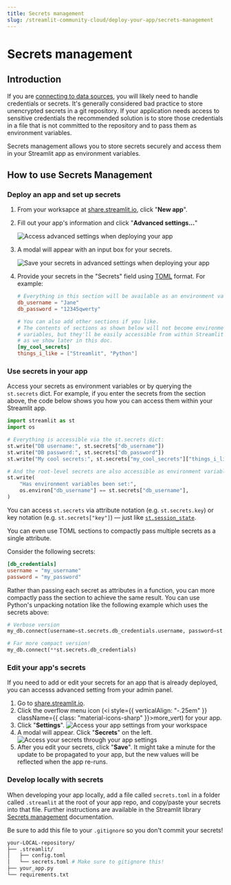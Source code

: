 ```yaml
---
title: Secrets management
slug: /streamlit-community-cloud/deploy-your-app/secrets-management
---
```


# Secrets management

## Introduction

If you are [connecting to data sources](/knowledge-base/tutorials/databases), you will likely need to handle credentials or secrets. It's generally considered bad practice to store unencrypted secrets in a git repository. If your application needs access to sensitive credentials the recommended solution is to store those credentials in a file that is not committed to the repository and to pass them as environment variables.

Secrets management allows you to store secrets securely and access them in your Streamlit app as environment variables.

## How to use Secrets Management

### Deploy an app and set up secrets

1. From your worksapce at <a href="https://share.streamlit.io" target="_blank">share.streamlit.io</a>, click "**New app**".
2. Fill out your app's information and click "**Advanced settings...**"

   ![Access advanced settings when deploying your app](/images/streamlit-community-cloud/deploy-an-app-advanced-settings.png)

3. A modal will appear with an input box for your secrets.

   ![Save your secrets in advanced settings when deploying your app](/images/streamlit-community-cloud/deploy-an-app-advanced.png)

4. Provide your secrets in the "Secrets" field using <a href="https://toml.io/en/latest" target="_blank">TOML</a> format. For example:

   ```toml
   # Everything in this section will be available as an environment variable
   db_username = "Jane"
   db_password = "12345qwerty"

   # You can also add other sections if you like.
   # The contents of sections as shown below will not become environment
   # variables, but they'll be easily accessible from within Streamlit anyway
   # as we show later in this doc.
   [my_cool_secrets]
   things_i_like = ["Streamlit", "Python"]
   ```

### Use secrets in your app

Access your secrets as environment variables or by querying the `st.secrets` dict. For example, if you enter the secrets from the section above, the code below shows you how you can access them within your Streamlit app.

```python
import streamlit as st
import os

# Everything is accessible via the st.secrets dict:
st.write("DB username:", st.secrets["db_username"])
st.write("DB password:", st.secrets["db_password"])
st.write("My cool secrets:", st.secrets["my_cool_secrets"]["things_i_like"])

# And the root-level secrets are also accessible as environment variables:
st.write(
    "Has environment variables been set:",
    os.environ["db_username"] == st.secrets["db_username"],
)
```

<Tip>

You can access `st.secrets` via attribute notation (e.g. `st.secrets.key`) or key notation (e.g. `st.secrets["key"]`) &mdash; just like [`st.session_state`](/library/api-reference/session-state).

</Tip>

You can even use TOML sections to compactly pass multiple secrets as a single attribute.

Consider the following secrets:

```toml
[db_credentials]
username = "my_username"
password = "my_password"
```

Rather than passing each secret as attributes in a function, you can more compactly pass the section to achieve the same result. You can use Python's unpacking notation like the following example which uses the secrets above:

```python
# Verbose version
my_db.connect(username=st.secrets.db_credentials.username, password=st.secrets.db_credentials.password)

# Far more compact version!
my_db.connect(**st.secrets.db_credentials)
```

### Edit your app's secrets

If you need to add or edit your secrets for an app that is already deployed, you can accesss advanced setting from your admin panel.

1. Go to <a href="https://share.streamlit.io" target="_blank">share.streamlit.io</a>.
2. Click the overflow menu icon (<i style={{ verticalAlign: "-.25em" }} className={{ class: "material-icons-sharp" }}>more_vert</i>) for your app.
3. Click "**Settings**".
   ![Access your app settings from your workspace](/images/streamlit-community-cloud/workspace-app-settings.png)
4. A modal will appear. Click "**Secrets**" on the left.
   ![Access your secrets through your app settings](/images/streamlit-community-cloud/workspace-app-settings-secrets.png)
5. After you edit your secrets, click "**Save**". It might take a minute for the update to be propagated to your app, but the new values will be reflected when the app re-runs.

### Develop locally with secrets

When developing your app locally, add a file called `secrets.toml` in a folder called `.streamlit` at the root of your app repo, and copy/paste your secrets into that file. Further instructions are available in the Streamlit library [Secrets management](/library/advanced-features/secrets-management) documentation.

<Important>

Be sure to add this file to your `.gitignore` so you don't commit your secrets!

</Important>

```bash
your-LOCAL-repository/
├── .streamlit/
│   ├── config.toml
│   └── secrets.toml # Make sure to gitignore this!
├── your_app.py
└── requirements.txt
```
